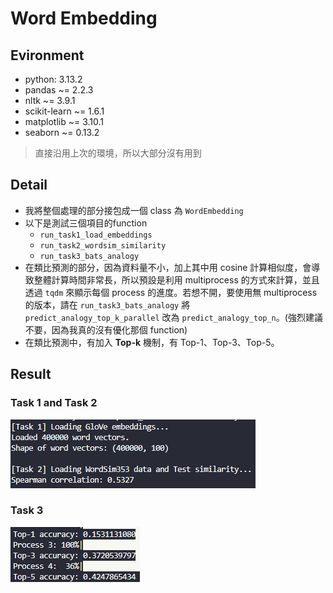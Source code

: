 # Word Embedding

## Evironment
- python: 3.13.2
- pandas ~= 2.2.3
- nltk ~= 3.9.1
- scikit-learn ~= 1.6.1
- matplotlib ~= 3.10.1
- seaborn ~= 0.13.2
> 直接沿用上次的環境，所以大部分沒有用到

## Detail
- 我將整個處理的部分接包成一個 class 為 `WordEmbedding`
- 以下是測試三個項目的function
    - `run_task1_load_embeddings`
    - `run_task2_wordsim_similarity`
    - `run_task3_bats_analogy`
- 在類比預測的部分，因為資料量不小，加上其中用 cosine 計算相似度，會導致整體計算時間非常長，所以預設是利用 multiprocess 的方式來計算，並且透過 `tqdm` 來顯示每個 process 的進度。若想不開，要使用無 multiprocess 的版本，請在 `run_task3_bats_analogy` 將 `predict_analogy_top_k_parallel` 改為 `predict_analogy_top_n`。(強烈建議不要，因為我真的沒有優化那個 function)
- 在類比預測中，有加入 **Top-k** 機制，有 Top-1、Top-3、Top-5。

## Result

### Task 1 and Task 2
![Task1_2](./snapshot/1and2.png)

### Task 3
![Task3](./snapshot/accuracy.png)
